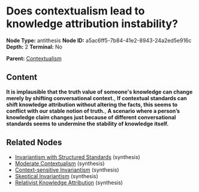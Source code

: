 # Does contextualism lead to knowledge attribution instability?

**Node Type:** antithesis
**Node ID:** a5ac6ff5-7b84-41e2-8943-24a2ed5e916c
**Depth:** 2
**Terminal:** No

**Parent:** [Contextualism](contextualism.md)

## Content

**It is implausible that the truth value of someone's knowledge can change merely by shifting conversational context.**, **If contextual standards can shift knowledge attribution without altering the facts, this seems to conflict with our stable notion of truth.**, **A scenario where a person’s knowledge claim changes just because of different conversational standards seems to undermine the stability of knowledge itself.**

## Related Nodes

- [Invariantism with Structured Standards](invariantism-with-structured-standards.md) (synthesis)
- [Moderate Contextualism](moderate-contextualism.md) (synthesis)
- [Context-sensitive Invariantism](context-sensitive-invariantism.md) (synthesis)
- [Skeptical Invariantism](skeptical-invariantism.md) (synthesis)
- [Relativist Knowledge Attribution](relativist-knowledge-attribution.md) (synthesis)
